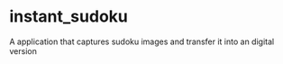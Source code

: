 instant_sudoku
==============

A application that captures sudoku images and transfer it into an digital version
